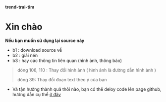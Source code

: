 #### trend-trai-tim
# Xin chào

 **Nếu bạn muốn sử dụng lại source này**
- b1 : download source về
- b2 : giải nén
- b3 : hay các thông tin liên quan (hình ảnh, thông báo)
> dòng 106, 110 : Thay đổi hình ảnh
> ( hình ảnh là đường dẫn hình ảnh )
> 
> dòng 39: Thay đổi đoạn text theo ý của bạn

- Và tận hưởng thành quả thôi nào, bạn có thể deloy code lên page github, hướng dẫn cụ thể [ở đây](https://code2gio.com/huong-dan/dua-website-len-mang-su-dung-github/)
